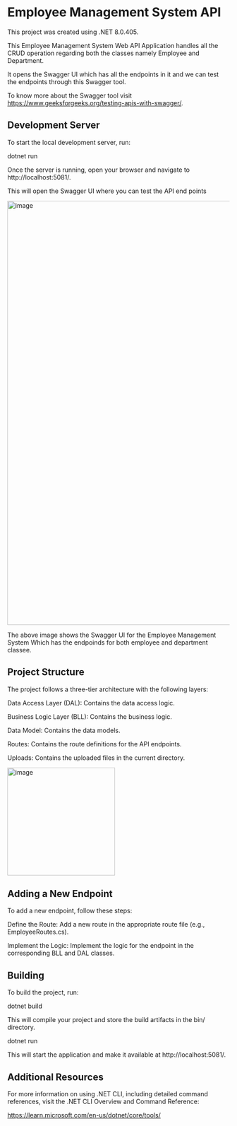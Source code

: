 # Employee Management System API
This project was created using .NET 8.0.405.

This Employee Management System Web API Application handles all the CRUD operation regarding both the classes namely Employee and Department.

It opens the Swagger UI which has all the endpoints in it and we can test the endpoints through this Swagger tool.

To know more about the Swagger tool visit https://www.geeksforgeeks.org/testing-apis-with-swagger/.

## Development Server
To start the local development server, run:

dotnet run

Once the server is running, open your browser and navigate to http://localhost:5081/. 

This will open the Swagger UI where you can test the API end points

<img width="960" alt="image" src="https://github.com/user-attachments/assets/5e7bc2d9-9a84-4ee1-b498-81ae42d6867b" />

The above image shows the Swagger UI for the Employee Management System Which has the endpoinds for both employee and department classee.

## Project Structure
The project follows a three-tier architecture with the following layers:

Data Access Layer (DAL): Contains the data access logic.

Business Logic Layer (BLL): Contains the business logic.

Data Model: Contains the data models.

Routes: Contains the route definitions for the API endpoints.

Uploads: Contains the uploaded files in the current directory.

<img width="244" alt="image" src="https://github.com/user-attachments/assets/f92b5c3f-225a-407b-a593-b865de200d22" />


## Adding a New Endpoint
To add a new endpoint, follow these steps:

Define the Route: Add a new route in the appropriate route file (e.g., EmployeeRoutes.cs).

Implement the Logic: Implement the logic for the endpoint in the corresponding BLL and DAL classes.

## Building
To build the project, run:

dotnet build

This will compile your project and store the build artifacts in the bin/ directory.

dotnet run

This will start the application and make it available at http://localhost:5081/.

## Additional Resources
For more information on using .NET CLI, including detailed command references, visit the .NET CLI Overview and Command Reference:

https://learn.microsoft.com/en-us/dotnet/core/tools/
